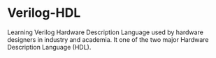 # Verilog-HDL
Learning Verilog Hardware Description Language used by hardware designers in industry and academia. It one of the two major Hardware Description Language (HDL).
